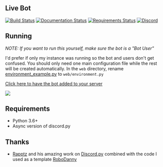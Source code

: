## Live Bot
[![Build Status](https://travis-ci.org/bsquidwrd/Live-Bot.svg?branch=master)](https://travis-ci.org/bsquidwrd/Live-Bot) [![Documentation Status](https://readthedocs.org/projects/live-bot/badge/?version=latest)](http://live-bot.readthedocs.io/en/latest/?badge=latest) [![Requirements Status](https://requires.io/github/bsquidwrd/Live-Bot/requirements.svg?branch=master)](https://requires.io/github/bsquidwrd/Live-Bot/requirements/?branch=master) [![Discord](https://discordapp.com/api/guilds/141694252361973770/widget.png?style=shield)](https://discord.gg/zXkb4JP)


## Running
_NOTE: If you want to run this yourself, make sure the bot is a "Bot User"_

I'd prefer if only my instance was running so the bot and users don't get confused. You should only need one main configuration file while the rest will be created automatically. In the `web` directory, rename [environment_example.py](web/environment_example.py) to `web/environment.py`

[Click here to have the bot added to your server](https://discordapp.com/oauth2/authorize?client_id=334870738257444865&scope=bot&permissions=519248)

<img src="https://i.imgur.com/3zjjOnQ.gif" />


## Requirements
- Python 3.6+
- Async version of discord.py

## Thanks
- [Rapptz](https://github.com/Rapptz) and his amazing work on [Discord.py](https://github.com/Rapptz/discord.py/tree/rewrite) combined with the code I used as a template [RoboDanny](https://github.com/Rapptz/RoboDanny/tree/rewrite)
